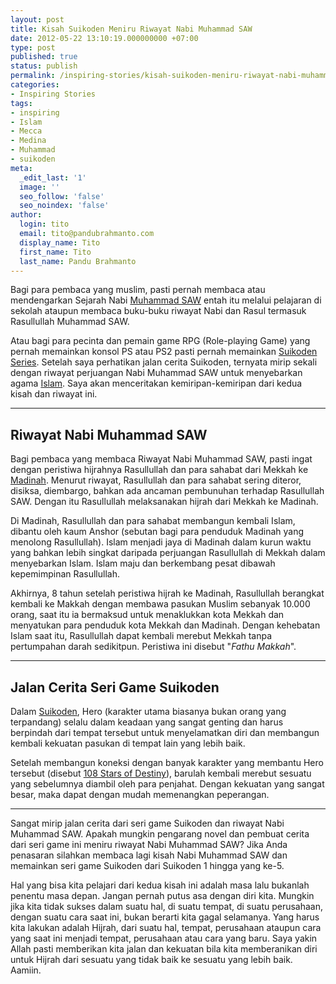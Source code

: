 ```yaml
---
layout: post
title: Kisah Suikoden Meniru Riwayat Nabi Muhammad SAW
date: 2012-05-22 13:10:19.000000000 +07:00
type: post
published: true
status: publish
permalink: /inspiring-stories/kisah-suikoden-meniru-riwayat-nabi-muhammad/
categories:
- Inspiring Stories
tags:
- inspiring
- Islam
- Mecca
- Medina
- Muhammad
- suikoden
meta:
  _edit_last: '1'
  image: ''
  seo_follow: 'false'
  seo_noindex: 'false'
author:
  login: tito
  email: tito@pandubrahmanto.com
  display_name: Tito
  first_name: Tito
  last_name: Pandu Brahmanto
---
```

Bagi para pembaca yang muslim, pasti pernah membaca atau mendengarkan Sejarah Nabi [Muhammad SAW](http://en.wikipedia.org/wiki/Muhammad "Muhammad") entah itu melalui pelajaran di sekolah ataupun membaca buku-buku riwayat Nabi dan Rasul termasuk Rasullullah Muhammad SAW.

Atau bagi para pecinta dan pemain game RPG (Role-playing Game) yang pernah memainkan konsol PS atau PS2 pasti pernah memainkan [Suikoden Series](http://id.wikipedia.org/wiki/Suikoden "Suikoden Wikipedia Indonesia"). Setelah saya perhatikan jalan cerita Suikoden, ternyata mirip sekali dengan riwayat perjuangan Nabi Muhammad SAW untuk menyebarkan agama [Islam](http://en.wikipedia.org/wiki/Islam "Islam"). Saya akan menceritakan kemiripan-kemiripan dari kedua kisah dan riwayat ini.  

* * *

## Riwayat Nabi Muhammad SAW

Bagi pembaca yang membaca Riwayat Nabi Muhammad SAW, pasti ingat dengan peristiwa hijrahnya Rasullullah dan para sahabat dari Mekkah ke [Madinah](http://en.wikipedia.org/wiki/Medina "Medina"). Menurut riwayat, Rasullullah dan para sahabat sering diteror, disiksa, diembargo, bahkan ada ancaman pembunuhan terhadap Rasullullah SAW. Dengan itu Rasullullah melaksanakan hijrah dari Mekkah ke Madinah.

Di Madinah, Rasullullah dan para sahabat membangun kembali Islam, dibantu oleh kaum Anshor (sebutan bagi para penduduk Madinah yang menolong Rasullullah). Islam menjadi jaya di Madinah dalam kurun waktu yang bahkan lebih singkat daripada perjuangan Rasullullah di Mekkah dalam menyebarkan Islam. Islam maju dan berkembang pesat dibawah kepemimpinan Rasullullah.

Akhirnya, 8 tahun setelah peristiwa hijrah ke Madinah, Rasullullah berangkat kembali ke Makkah dengan membawa pasukan Muslim sebanyak 10.000 orang, saat itu ia bermaksud untuk menaklukkan kota Mekkah dan menyatukan para penduduk kota Mekkah dan Madinah. Dengan kehebatan Islam saat itu, Rasullullah dapat kembali merebut Mekkah tanpa pertumpahan darah sedikitpun. Peristiwa ini disebut "_Fathu Makkah_".

* * *

## Jalan Cerita Seri Game Suikoden

Dalam [Suikoden](http://id.wikipedia.org/wiki/Suikoden "Suikoden Wikipedia Indonesia"), Hero (karakter utama biasanya bukan orang yang terpandang) selalu dalam keadaan yang sangat genting dan harus berpindah dari tempat tersebut untuk menyelamatkan diri dan membangun kembali kekuatan pasukan di tempat lain yang lebih baik.

Setelah membangun koneksi dengan banyak karakter yang membantu Hero tersebut (disebut [108 Stars of Destiny](http://en.wikipedia.org/wiki/108_Stars_of_Destiny "108 Stars of Destiny")), barulah kembali merebut sesuatu yang sebelumnya diambil oleh para penjahat. Dengan kekuatan yang sangat besar, maka dapat dengan mudah memenangkan peperangan.

* * *

Sangat mirip jalan cerita dari seri game Suikoden dan riwayat Nabi Muhammad SAW. Apakah mungkin pengarang novel dan pembuat cerita dari seri game ini meniru riwayat Nabi Muhammad SAW? Jika Anda penasaran silahkan membaca lagi kisah Nabi Muhammad SAW dan memainkan seri game Suikoden dari Suikoden 1 hingga yang ke-5.

Hal yang bisa kita pelajari dari kedua kisah ini adalah masa lalu bukanlah penentu masa depan. Jangan pernah putus asa dengan diri kita. Mungkin jika kita tidak sukses dalam suatu hal, di suatu tempat, di suatu perusahaan, dengan suatu cara saat ini, bukan berarti kita gagal selamanya. Yang harus kita lakukan adalah Hijrah, dari suatu hal, tempat, perusahaan ataupun cara yang saat ini menjadi tempat, perusahaan atau cara yang baru. Saya yakin Allah pasti memberikan kita jalan dan kekuatan bila kita memberanikan diri untuk Hijrah dari sesuatu yang tidak baik ke sesuatu yang lebih baik. Aamiin.
